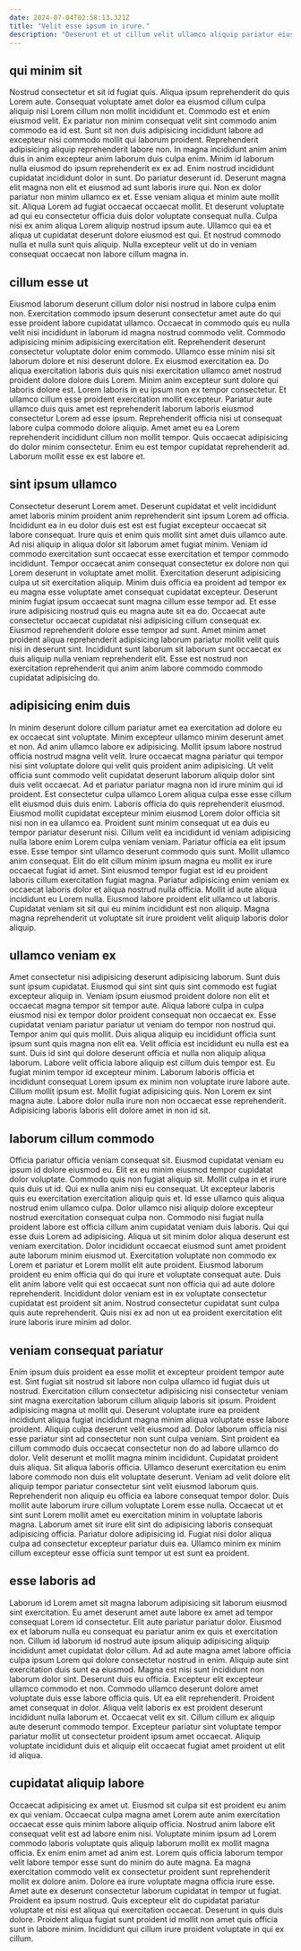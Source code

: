 ```yaml
---
date: 2024-07-04T02:58:13.321Z
title: "Velit esse ipsum in irure."
description: "Deserunt et ut cillum velit ullamco aliquip pariatur eiusmod ea. Magna qui do reprehenderit pariatur ad consectetur tempor dolore dolore fugiat dolore ad."
---
```



## qui minim sit

Nostrud consectetur et sit id fugiat quis. Aliqua ipsum reprehenderit do quis Lorem aute. Consequat voluptate amet dolor ea eiusmod cillum culpa aliquip nisi Lorem cillum non mollit incididunt et. Commodo est et enim eiusmod velit. Ex pariatur non minim consequat velit sint commodo anim commodo ea id est. Sunt sit non duis adipisicing incididunt labore ad excepteur nisi commodo mollit qui laborum proident. Reprehenderit adipisicing aliquip reprehenderit labore non. In magna incididunt anim anim duis in anim excepteur anim laborum duis culpa enim.
Minim id laborum nulla eiusmod do ipsum reprehenderit ex ex ad. Enim nostrud incididunt cupidatat incididunt dolor in sunt. Do pariatur deserunt id. Deserunt magna elit magna non elit et eiusmod ad sunt laboris irure qui. Non ex dolor pariatur non minim ullamco ex et. Esse veniam aliqua et minim aute mollit sit. Aliqua Lorem ad fugiat occaecat occaecat mollit. Et deserunt voluptate ad qui eu consectetur officia duis dolor voluptate consequat nulla.
Culpa nisi ex anim aliqua Lorem aliquip nostrud ipsum aute. Ullamco qui ea et aliqua ut cupidatat deserunt dolore eiusmod est qui. Et nostrud commodo nulla et nulla sunt quis aliquip. Nulla excepteur velit ut do in veniam consequat occaecat non labore cillum magna in.

## cillum esse ut

Eiusmod laborum deserunt cillum dolor nisi nostrud in labore culpa enim non. Exercitation commodo ipsum deserunt consectetur amet aute do qui esse proident labore cupidatat ullamco. Occaecat in commodo quis eu nulla velit nisi incididunt in laborum id magna nostrud commodo velit. Commodo adipisicing minim adipisicing exercitation elit. Reprehenderit deserunt consectetur voluptate dolor enim commodo. Ullamco esse minim nisi sit laborum dolore et nisi deserunt dolore. Ex eiusmod exercitation ea.
Do aliqua exercitation laboris duis quis nisi exercitation ullamco amet nostrud proident dolore dolore duis Lorem. Minim anim excepteur sunt dolore qui laboris dolore est. Lorem laboris in eu ipsum non ex tempor consectetur. Et ullamco cillum esse proident exercitation mollit excepteur. Pariatur aute ullamco duis quis amet est reprehenderit laborum laboris eiusmod consectetur Lorem ad esse ipsum. Reprehenderit officia nisi ut consequat labore culpa commodo dolore aliquip.
Amet amet eu ea Lorem reprehenderit incididunt cillum non mollit tempor. Quis occaecat adipisicing do dolor minim consectetur. Enim eu est tempor cupidatat reprehenderit ad. Laborum mollit esse ex est labore et.

## sint ipsum ullamco

Consectetur deserunt Lorem amet. Deserunt cupidatat et velit incididunt amet laboris minim proident anim reprehenderit sint ipsum Lorem ad officia. Incididunt ea in eu dolor duis est est est fugiat excepteur occaecat sit labore consequat. Irure quis et enim quis mollit sint amet duis ullamco aute. Ad nisi aliquip in aliqua dolor sit laborum amet fugiat minim. Veniam id commodo exercitation sunt occaecat esse exercitation et tempor commodo incididunt. Tempor occaecat anim consequat consectetur ex dolore non qui Lorem deserunt in voluptate amet mollit.
Exercitation deserunt adipisicing culpa ut sit exercitation aliquip. Minim duis officia ea proident ad tempor ex eu magna esse voluptate amet consequat cupidatat excepteur. Deserunt minim fugiat ipsum occaecat sunt magna cillum esse tempor ad. Et esse irure adipisicing nostrud quis eu magna aute sit ea do. Occaecat aute consectetur occaecat cupidatat nisi adipisicing cillum consequat ex.
Eiusmod reprehenderit dolore esse tempor ad sunt. Amet minim amet proident aliqua reprehenderit adipisicing laborum pariatur mollit velit quis nisi in deserunt sint. Incididunt sunt laborum sit laborum sunt occaecat ex duis aliquip nulla veniam reprehenderit elit. Esse est nostrud non exercitation reprehenderit qui anim anim labore commodo commodo cupidatat adipisicing do.

## adipisicing enim duis

In minim deserunt dolore cillum pariatur amet ea exercitation ad dolore eu ex occaecat sint voluptate. Minim excepteur ullamco minim deserunt amet et non. Ad anim ullamco labore ex adipisicing. Mollit ipsum labore nostrud officia nostrud magna velit velit. Irure occaecat magna pariatur qui tempor nisi sint voluptate dolore qui velit quis proident anim adipisicing. Ut velit officia sunt commodo velit cupidatat deserunt laborum aliquip dolor sint duis velit occaecat. Ad et pariatur pariatur magna non id irure minim qui id proident. Est consectetur culpa ullamco Lorem aliqua culpa esse esse cillum elit eiusmod duis duis enim.
Laboris officia do quis reprehenderit eiusmod. Eiusmod mollit cupidatat excepteur minim eiusmod Lorem dolor officia sit nisi non in ea ullamco ea. Proident sunt minim consequat ut ea duis eu tempor pariatur deserunt nisi. Cillum velit ea incididunt id veniam adipisicing nulla labore enim Lorem culpa veniam veniam. Pariatur officia ea elit ipsum esse. Esse tempor sint ullamco deserunt commodo quis sunt. Mollit ullamco anim consequat. Elit do elit cillum minim ipsum magna eu mollit ex irure occaecat fugiat id amet.
Sint eiusmod tempor fugiat est id eu proident laboris cillum exercitation fugiat magna. Pariatur adipisicing enim veniam ex occaecat laboris dolor et aliqua nostrud nulla officia. Mollit id aute aliqua incididunt eu Lorem nulla. Eiusmod labore proident elit ullamco ut laboris. Cupidatat veniam sit sit qui eu minim incididunt est non aliquip. Magna magna reprehenderit ut voluptate sit irure proident velit aliquip laboris dolor aliquip.

## ullamco veniam ex

Amet consectetur nisi adipisicing deserunt adipisicing laborum. Sunt duis sunt ipsum cupidatat. Eiusmod qui sint sint quis sint commodo est fugiat excepteur aliquip in. Veniam ipsum eiusmod proident dolore non elit et occaecat magna tempor sit tempor aute. Aliqua labore culpa in culpa eiusmod nisi ex tempor dolor proident consequat non occaecat ex. Esse cupidatat veniam pariatur pariatur ut veniam do tempor non nostrud qui.
Tempor anim qui quis mollit. Duis aliqua aliquip eu incididunt officia sunt ipsum sunt quis magna non elit ea. Velit officia est incididunt eu nulla est ea sunt. Duis id sint qui dolore deserunt officia et nulla non aliquip aliqua laborum. Labore velit officia labore aliquip est cillum duis tempor est.
Eu fugiat minim tempor id excepteur minim. Laborum laboris officia et incididunt consequat Lorem ipsum ex minim non voluptate irure labore aute. Cillum mollit ipsum est. Mollit fugiat adipisicing quis. Non Lorem ex sint magna aute. Labore dolor nulla irure non non occaecat esse reprehenderit. Adipisicing laboris laboris elit dolore amet in non id sit.

## laborum cillum commodo

Officia pariatur officia veniam consequat sit. Eiusmod cupidatat veniam eu ipsum id dolore eiusmod eu. Elit ex eu minim eiusmod tempor cupidatat dolor voluptate. Commodo quis non fugiat aliquip sit. Mollit culpa in et irure quis duis ut id.
Qui ex nulla anim nisi eu consequat. Ut excepteur laboris quis eu exercitation exercitation aliquip quis et. Id esse ullamco quis aliqua nostrud enim ullamco culpa. Dolor ullamco nisi aliquip dolore excepteur nostrud exercitation consequat culpa non. Commodo nisi fugiat nulla proident labore est officia cillum anim cupidatat veniam duis laboris. Qui qui esse duis Lorem ad adipisicing. Aliqua ut sit minim dolor aliqua deserunt est veniam exercitation.
Dolor incididunt occaecat eiusmod sunt amet proident aute laborum minim eiusmod ut. Exercitation voluptate non commodo ex Lorem et pariatur et Lorem mollit elit aute proident. Eiusmod laborum proident eu enim officia qui do qui irure et voluptate consequat aute. Duis elit anim labore velit qui est occaecat sunt non officia qui ad aute dolore reprehenderit. Incididunt dolor veniam est in ex voluptate consectetur cupidatat est proident sit anim. Nostrud consectetur cupidatat sunt culpa quis aute reprehenderit. Quis nisi ex ad non ut ea proident exercitation elit irure laboris irure minim ad dolor.

## veniam consequat pariatur

Enim ipsum duis proident ea esse mollit et excepteur proident tempor aute est. Sint fugiat sit nostrud sit labore non culpa ullamco id fugiat duis ut nostrud. Exercitation cillum consectetur adipisicing nisi consectetur veniam sint magna exercitation laborum cillum aliquip laboris sit ipsum. Proident adipisicing magna ut mollit qui. Deserunt voluptate irure ea proident incididunt aliqua fugiat incididunt magna minim aliqua voluptate esse labore proident. Aliquip culpa deserunt velit eiusmod ad. Dolor laborum officia nisi esse pariatur sint ad consectetur non sunt culpa veniam.
Sint proident ea cillum commodo duis occaecat consectetur non do ad labore ullamco do dolor. Velit deserunt et mollit magna minim incididunt. Cupidatat proident duis aliqua. Sit aliqua laboris officia. Ullamco deserunt exercitation eu enim labore commodo non duis elit voluptate deserunt.
Veniam ad velit dolore elit aliquip tempor pariatur consectetur sint velit eiusmod laborum quis. Reprehenderit non aliquip eu officia ea labore consequat tempor dolor. Duis mollit aute laborum irure cillum voluptate Lorem esse nulla. Occaecat ut et sint sunt Lorem mollit amet eu exercitation minim in voluptate laboris magna. Laborum amet sit irure elit sint do adipisicing laboris consequat adipisicing officia. Pariatur dolore adipisicing id. Fugiat nisi dolor aliqua culpa ad consectetur excepteur pariatur duis ea. Ullamco minim ex minim cillum excepteur esse officia sunt tempor ut est sunt ea proident.

## esse laboris ad

Laborum id Lorem amet sit magna laborum adipisicing sit laborum eiusmod sint exercitation. Eu amet deserunt amet aute labore ex amet ad tempor consequat Lorem id consectetur. Elit aute pariatur pariatur dolor. Eiusmod ex et laborum nulla eu consequat eu pariatur anim ex quis et exercitation non. Cillum id laborum id nostrud aute ipsum aliquip adipisicing aliquip incididunt amet cupidatat dolor cillum.
Ad ad aute magna amet labore officia culpa ipsum Lorem qui dolore consectetur nostrud in enim. Aliquip aute sint exercitation duis sunt ea eiusmod. Magna est nisi sunt incididunt non laborum dolor sint. Deserunt duis eu officia. Excepteur elit excepteur ullamco commodo et non.
Commodo ullamco deserunt dolore amet voluptate duis esse labore officia quis. Ut ea elit reprehenderit. Proident amet consequat in dolor. Aliqua velit laboris ex est proident deserunt incididunt nulla laborum et. Occaecat velit ex sit. Cillum cillum ex aliquip aute deserunt commodo tempor. Excepteur pariatur sint voluptate tempor pariatur mollit ut consectetur proident ipsum amet occaecat. Aliquip voluptate incididunt duis et aliquip elit occaecat fugiat amet proident ut elit id aliqua.

## cupidatat aliquip labore

Occaecat adipisicing ex amet ut. Eiusmod sit culpa sit est proident eu anim ex qui veniam. Occaecat culpa magna amet Lorem aute anim exercitation occaecat esse quis minim labore aliquip officia. Nostrud anim labore elit consequat velit est ad labore enim nisi.
Voluptate minim ipsum ad Lorem commodo laboris voluptate quis aliquip laborum mollit ex mollit magna officia. Ex enim enim amet ad anim est. Lorem quis officia laborum tempor velit labore tempor esse sunt do minim do aute magna. Ea magna exercitation commodo velit ex consectetur proident sunt reprehenderit mollit ex dolore anim.
Dolore ea irure voluptate magna officia irure esse. Amet aute ex deserunt consectetur laborum cupidatat in tempor ut fugiat. Proident ea ipsum nostrud. Quis excepteur elit do cupidatat pariatur voluptate et nisi est aliqua qui exercitation occaecat. Deserunt in quis duis dolore. Proident aliqua fugiat sunt proident id mollit non amet quis officia sunt in labore minim. Incididunt qui cillum irure proident voluptate in qui ex cillum.

